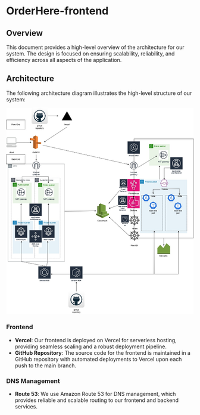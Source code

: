 # OrderHere-frontend

## Overview
This document provides a high-level overview of the architecture for our system. The design is focused on ensuring scalability, reliability, and efficiency across all aspects of the application.

## Architecture

The following architecture diagram illustrates the high-level structure of our system:

![Architecture Diagram](pics/OrderHere.jpg)

### Frontend

- **Vercel**: Our frontend is deployed on Vercel for serverless hosting, providing seamless scaling and a robust deployment pipeline.
- **GitHub Repository**: The source code for the frontend is maintained in a GitHub repository with automated deployments to Vercel upon each push to the main branch.

### DNS Management

- **Route 53**: We use Amazon Route 53 for DNS management, which provides reliable and scalable routing to our frontend and backend services.